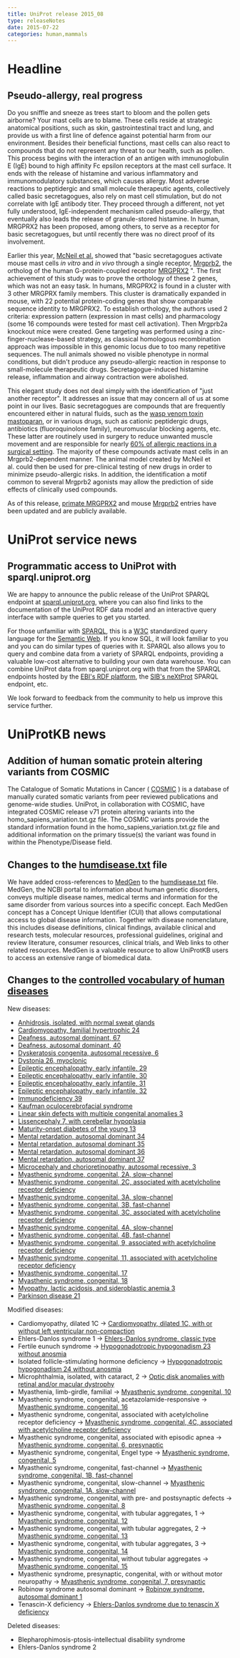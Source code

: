 ```yaml
---
title: UniProt release 2015_08
type: releaseNotes
date: 2015-07-22
categories: human,mammals
---
```


# Headline

## Pseudo-allergy, real progress

Do you sniffle and sneeze as trees start to bloom and the pollen gets airborne? Your mast cells are to blame. These cells reside at strategic anatomical positions, such as skin, gastrointestinal tract and lung, and provide us with a first line of defence against potential harm from our environment. Besides their beneficial functions, mast cells can also react to compounds that do not represent any threat to our health, such as pollen. This process begins with the interaction of an antigen with immunoglobulin E (IgE) bound to high affinity Fc epsilon receptors at the mast cell surface. It ends with the release of histamine and various inflammatory and immunomodulatory substances, which causes allergy. Most adverse reactions to peptidergic and small molecule therapeutic agents, collectively called basic secretagogues, also rely on mast cell stimulation, but do not correlate with IgE antibody titer. They proceed through a different, not yet fully understood, IgE-independent mechanism called pseudo-allergy, that eventually also leads the release of granule-stored histamine. In human, MRGPRX2 has been proposed, among others, to serve as a receptor for basic secretagogues, but until recently there was no direct proof of its involvement.

Earlier this year, [McNeil et al.](http://www.ncbi.nlm.nih.gov/pubmed/25517090) showed that "basic secretagogues activate mouse mast cells _in vitro_ and _in vivo_ through a single receptor, [Mrgprb2](https://www.uniprot.org/uniprotkb?query=Q3KNA1), the ortholog of the human G-protein-coupled receptor [MRGPRX2](https://www.uniprot.org/uniprotkb?query=Q96LB1) ". The first achievement of this study was to prove the orthology of these 2 genes, which was not an easy task. In humans, MRGPRX2 is found in a cluster with 3 other MRGPRX family members. This cluster is dramatically expanded in mouse, with 22 potential protein-coding genes that show comparable sequence identity to MRGPRX2. To establish orthology, the authors used 2 criteria: expression pattern (expression in mast cells) and pharmacology (some 16 compounds were tested for mast cell activation). Then Mrgprb2a knockout mice were created. Gene targeting was performed using a zinc-finger-nuclease-based strategy, as classical homologous recombination approach was impossible in this genomic locus due to too many repetitive sequences. The null animals showed no visible phenotype in normal conditions, but didn't produce any pseudo-allergic reaction in response to small-molecule therapeutic drugs. Secretagogue-induced histamine release, inflammation and airway contraction were abolished.

This elegant study does not deal simply with the identification of "just another receptor". It addresses an issue that may concern all of us at some point in our lives. Basic secretagogues are compounds that are frequently encountered either in natural fluids, such as the [wasp venom toxin mastoparan](https://en.wikipedia.org/wiki/Mastoparan), or in various drugs, such as cationic peptidergic drugs, antibiotics (fluoroquinolone family), neuromuscular blocking agents, etc. These latter are routinely used in surgery to reduce unwanted muscle movement and are responsible for nearly [60% of allergic reactions in a surgical setting](http://www.ncbi.nlm.nih.gov/pubmed/21497888). The majority of these compounds activate mast cells in an Mrgprb2-dependent manner. The animal model created by McNeil et al. could then be used for pre-clinical testing of new drugs in order to minimize pseudo-allergic risks. In addition, the identification a motif common to several Mrgprb2 agonists may allow the prediction of side effects of clinically used compounds.

As of this release, [primate MRGPRX2](https://www.uniprot.org/uniprotkb?query=gene:mrgprx2+NOT+organism_id:10090+AND+reviewed:true) and mouse [Mrgprb2](https://www.uniprot.org/uniprotkb?query=Q3KNA1) entries have been updated and are publicly available.

# UniProt service news

## Programmatic access to UniProt with sparql.uniprot.org

We are happy to announce the public release of the UniProt SPARQL endpoint at [sparql.uniprot.org](http://sparql.uniprot.org), where you can also find links to the documentation of the UniProt RDF data model and an interactive query interface with sample queries to get you started.

For those unfamiliar with [SPARQL](https://en.wikipedia.org/wiki/SPARQL), this is a [W3C](https://en.wikipedia.org/wiki/World_Wide_Web_Consortium) standardized query language for the [Semantic Web](https://en.wikipedia.org/wiki/Semantic_Web). If you know SQL, it will look familiar to you and you can do similar types of queries with it. SPARQL also allows you to query and combine data from a variety of SPARQL endpoints, providing a valuable low-cost alternative to building your own data warehouse. You can combine UniProt data from sparql.uniprot.org with that from the SPARQL endpoints hosted by the [EBI's RDF platform](https://www.ebi.ac.uk/rdf/), the [SIB's neXtProt](http://snorql.nextprot.org) SPARQL endpoint, etc.

We look forward to feedback from the community to help us improve this service further.

# UniProtKB news

## Addition of human somatic protein altering variants from COSMIC

The Catalogue of Somatic Mutations in Cancer ( [COSMIC](http://cancer.sanger.ac.uk/cosmic) ) is a database of manually curated somatic variants from peer reviewed publications and genome-wide studies. UniProt, in collaboration with COSMIC, have integrated COSMIC release v71 protein altering variants into the homo_sapiens_variation.txt.gz file. The COSMIC variants provide the standard information found in the homo_sapiens_variation.txt.gz file and additional information on the primary tissue(s) the variant was found in within the Phenotype/Disease field.

## Changes to the [humdisease.txt](https://ftp.uniprot.org/pub/databases/uniprot/current_release/knowledgebase/complete/docs/humdisease) file

We have added cross-references to [MedGen](http://www.ncbi.nlm.nih.gov/medgen/) to the [humdisease.txt](https://ftp.uniprot.org/pub/databases/uniprot/current_release/knowledgebase/complete/docs/humdisease) file. MedGen, the NCBI portal to information about human genetic disorders, conveys multiple disease names, medical terms and information for the same disorder from various sources into a specific concept. Each MedGen concept has a Concept Unique Identifier (CUI) that allows computational access to global disease information. Together with disease nomenclature, this includes disease definitions, clinical findings, available clinical and research tests, molecular resources, professional guidelines, original and review literature, consumer resources, clinical trials, and Web links to other related resources. MedGen is a valuable resource to allow UniProtKB users to access an extensive range of biomedical data.

## Changes to the [controlled vocabulary of human diseases](https://ftp.uniprot.org/pub/databases/uniprot/current_release/knowledgebase/complete/docs/humdisease)

New diseases:

- [Anhidrosis, isolated, with normal sweat glands](https://www.uniprot.org/diseases/DI-04405)
- [Cardiomyopathy, familial hypertrophic 24](https://www.uniprot.org/diseases/DI-04407)
- [Deafness, autosomal dominant, 67](https://www.uniprot.org/diseases/DI-04416)
- [Deafness, autosomal dominant, 40](https://www.uniprot.org/diseases/DI-04417)
- [Dyskeratosis congenita, autosomal recessive, 6](https://www.uniprot.org/diseases/DI-04424)
- [Dystonia 26, myoclonic](https://www.uniprot.org/diseases/DI-04408)
- [Epileptic encephalopathy, early infantile, 29](https://www.uniprot.org/diseases/DI-04412)
- [Epileptic encephalopathy, early infantile, 30](https://www.uniprot.org/diseases/DI-04413)
- [Epileptic encephalopathy, early infantile, 31](https://www.uniprot.org/diseases/DI-04414)
- [Epileptic encephalopathy, early infantile, 32](https://www.uniprot.org/diseases/DI-04415)
- [Immunodeficiency 39](https://www.uniprot.org/diseases/DI-04423)
- [Kaufman oculocerebrofacial syndrome](https://www.uniprot.org/diseases/DI-04406)
- [Linear skin defects with multiple congenital anomalies 3](https://www.uniprot.org/diseases/DI-04409)
- [Lissencephaly 7, with cerebellar hypoplasia](https://www.uniprot.org/diseases/DI-04422)
- [Maturity-onset diabetes of the young 13](https://www.uniprot.org/diseases/DI-04404)
- [Mental retardation, autosomal dominant 34](https://www.uniprot.org/diseases/DI-04418)
- [Mental retardation, autosomal dominant 35](https://www.uniprot.org/diseases/DI-04419)
- [Mental retardation, autosomal dominant 36](https://www.uniprot.org/diseases/DI-04420)
- [Mental retardation, autosomal dominant 37](https://www.uniprot.org/diseases/DI-04421)
- [Microcephaly and chorioretinopathy, autosomal recessive, 3](https://www.uniprot.org/diseases/DI-04411)
- [Myasthenic syndrome, congenital, 2A, slow-channel](https://www.uniprot.org/diseases/DI-04393)
- [Myasthenic syndrome, congenital, 2C, associated with acetylcholine receptor deficiency](https://www.uniprot.org/diseases/DI-04398)
- [Myasthenic syndrome, congenital, 3A, slow-channel](https://www.uniprot.org/diseases/DI-04394)
- [Myasthenic syndrome, congenital, 3B, fast-channel](https://www.uniprot.org/diseases/DI-04395)
- [Myasthenic syndrome, congenital, 3C, associated with acetylcholine receptor deficiency](https://www.uniprot.org/diseases/DI-04399)
- [Myasthenic syndrome, congenital, 4A, slow-channel](https://www.uniprot.org/diseases/DI-04397)
- [Myasthenic syndrome, congenital, 4B, fast-channel](https://www.uniprot.org/diseases/DI-04396)
- [Myasthenic syndrome, congenital, 9, associated with acetylcholine receptor deficiency](https://www.uniprot.org/diseases/DI-04400)
- [Myasthenic syndrome, congenital, 11, associated with acetylcholine receptor deficiency](https://www.uniprot.org/diseases/DI-04401)
- [Myasthenic syndrome, congenital, 17](https://www.uniprot.org/diseases/DI-04402)
- [Myasthenic syndrome, congenital, 18](https://www.uniprot.org/diseases/DI-04403)
- [Myopathy, lactic acidosis, and sideroblastic anemia 3](https://www.uniprot.org/diseases/DI-04410)
- [Parkinson disease 21](https://www.uniprot.org/diseases/DI-04425)

Modified diseases:

- Cardiomyopathy, dilated 1C -&gt; [Cardiomyopathy, dilated 1C, with or without left ventricular non-compaction](https://www.uniprot.org/diseases/DI-00212)
- Ehlers-Danlos syndrome 1 -&gt; [Ehlers-Danlos syndrome, classic type](https://www.uniprot.org/diseases/DI-00436)
- Fertile eunuch syndrome -&gt; [Hypogonadotropic hypogonadism 23 without anosmia](https://www.uniprot.org/diseases/DI-01614)
- Isolated follicle-stimulating hormone deficiency -&gt; [Hypogonadotropic hypogonadism 24 without anosmia](https://www.uniprot.org/diseases/DI-01840)
- Microphthalmia, isolated, with cataract, 2 -&gt; [Optic disk anomalies with retinal and/or macular dystrophy](https://www.uniprot.org/diseases/DI-00757)
- Myasthenia, limb-girdle, familial -&gt; [Myasthenic syndrome, congenital, 10](https://www.uniprot.org/diseases/DI-00494)
- Myasthenic syndrome, congenital, acetazolamide-responsive -&gt; [Myasthenic syndrome, congenital, 16](https://www.uniprot.org/diseases/DI-00365)
- Myasthenic syndrome, congenital, associated with acetylcholine receptor deficiency -&gt; [Myasthenic syndrome, congenital, 4C, associated with acetylcholine receptor deficiency](https://www.uniprot.org/diseases/DI-00369)
- Myasthenic syndrome, congenital, associated with episodic apnea -&gt; [Myasthenic syndrome, congenital, 6, presynaptic](https://www.uniprot.org/diseases/DI-00370)
- Myasthenic syndrome, congenital, Engel type -&gt; [Myasthenic syndrome, congenital, 5](https://www.uniprot.org/diseases/DI-00366)
- Myasthenic syndrome, congenital, fast-channel -&gt; [Myasthenic syndrome, congenital, 1B, fast-channel](https://www.uniprot.org/diseases/DI-00367)
- Myasthenic syndrome, congenital, slow-channel -&gt; [Myasthenic syndrome, congenital, 1A, slow-channel](https://www.uniprot.org/diseases/DI-00368)
- Myasthenic syndrome, congenital, with pre- and postsynaptic defects -&gt; [Myasthenic syndrome, congenital, 8](https://www.uniprot.org/diseases/DI-04109)
- Myasthenic syndrome, congenital, with tubular aggregates, 1 -&gt; [Myasthenic syndrome, congenital, 12](https://www.uniprot.org/diseases/DI-03084)
- Myasthenic syndrome, congenital, with tubular aggregates, 2 -&gt; [Myasthenic syndrome, congenital, 13](https://www.uniprot.org/diseases/DI-03511)
- Myasthenic syndrome, congenital, with tubular aggregates, 3 -&gt; [Myasthenic syndrome, congenital, 14](https://www.uniprot.org/diseases/DI-04340)
- Myasthenic syndrome, congenital, without tubular aggregates -&gt; [Myasthenic syndrome, congenital, 15](https://www.uniprot.org/diseases/DI-04339)
- Myasthenic syndrome, presynaptic, congenital, with or without motor neuropathy -&gt; [Myasthenic syndrome, congenital, 7, presynaptic](https://www.uniprot.org/diseases/DI-04255)
- Robinow syndrome autosomal dominant -&gt; [Robinow syndrome, autosomal dominant 1](https://www.uniprot.org/diseases/DI-03227)
- Tenascin-X deficiency -&gt; [Ehlers-Danlos syndrome due to tenascin X deficiency](https://www.uniprot.org/diseases/DI-01097)

Deleted diseases:

- Blepharophimosis-ptosis-intellectual disability syndrome
- Ehlers-Danlos syndrome 2
